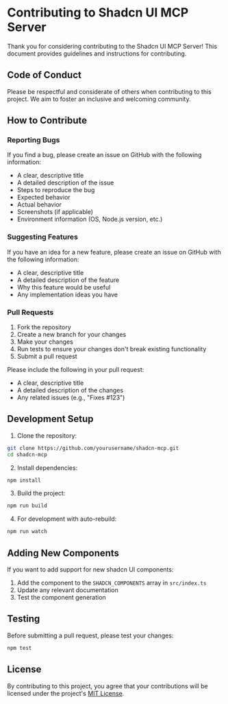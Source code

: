 # Contributing to Shadcn UI MCP Server

Thank you for considering contributing to the Shadcn UI MCP Server! This document provides guidelines and instructions for contributing.

## Code of Conduct

Please be respectful and considerate of others when contributing to this project. We aim to foster an inclusive and welcoming community.

## How to Contribute

### Reporting Bugs

If you find a bug, please create an issue on GitHub with the following information:
- A clear, descriptive title
- A detailed description of the issue
- Steps to reproduce the bug
- Expected behavior
- Actual behavior
- Screenshots (if applicable)
- Environment information (OS, Node.js version, etc.)

### Suggesting Features

If you have an idea for a new feature, please create an issue on GitHub with the following information:
- A clear, descriptive title
- A detailed description of the feature
- Why this feature would be useful
- Any implementation ideas you have

### Pull Requests

1. Fork the repository
2. Create a new branch for your changes
3. Make your changes
4. Run tests to ensure your changes don't break existing functionality
5. Submit a pull request

Please include the following in your pull request:
- A clear, descriptive title
- A detailed description of the changes
- Any related issues (e.g., "Fixes #123")

## Development Setup

1. Clone the repository:
```bash
git clone https://github.com/yourusername/shadcn-mcp.git
cd shadcn-mcp
```

2. Install dependencies:
```bash
npm install
```

3. Build the project:
```bash
npm run build
```

4. For development with auto-rebuild:
```bash
npm run watch
```

## Adding New Components

If you want to add support for new shadcn UI components:

1. Add the component to the `SHADCN_COMPONENTS` array in `src/index.ts`
2. Update any relevant documentation
3. Test the component generation

## Testing

Before submitting a pull request, please test your changes:

```bash
npm test
```

## License

By contributing to this project, you agree that your contributions will be licensed under the project's [MIT License](LICENSE).
